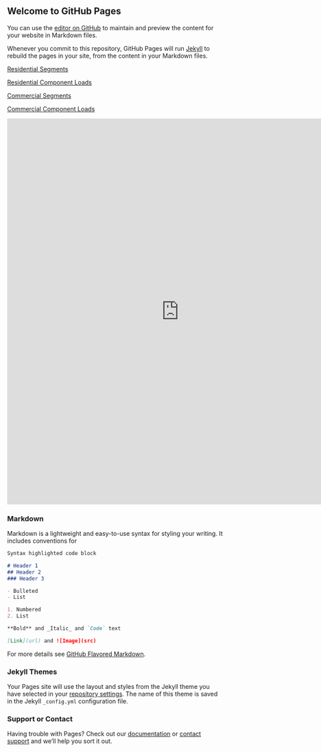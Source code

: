 ## Welcome to GitHub Pages

You can use the [editor on GitHub](https://github.com/ejhw/usbuildingtypology/edit/gh-pages/index.md) to maintain and preview the content for your website in Markdown files.

Whenever you commit to this repository, GitHub Pages will run [Jekyll](https://jekyllrb.com/) to rebuild the pages in your site, from the content in your Markdown files.

[Residential Segments](https://public.tableau.com/profile/ericjhwilson#!/vizhome/USBuildingTypologyResidential/Segments)

[Residential Component Loads](https://public.tableau.com/profile/ericjhwilson#!/vizhome/USBuildingTypologyResidentialComponentLoads/Dashboard)

[Commercial Segments](https://public.tableau.com/profile/ericjhwilson#!/vizhome/USBuildingTypologyCommercial/Segments)

[Commercial Component Loads](https://public.tableau.com/profile/ericjhwilson#!/vizhome/USBuildingTypologyCommercialComponentLoads/Dashboard)

<iframe seamless frameborder="0" 
        src="https://public.tableau.com/views/abc_resstock_v41_pivot_for_web/Dashboard1?:embed=yes&:display_count=yes&:showVizHome=no"
        width = '800' 
        height = '900'>
</iframe> 

### Markdown

Markdown is a lightweight and easy-to-use syntax for styling your writing. It includes conventions for

```markdown
Syntax highlighted code block

# Header 1
## Header 2
### Header 3

- Bulleted
- List

1. Numbered
2. List

**Bold** and _Italic_ and `Code` text

[Link](url) and ![Image](src)
```

For more details see [GitHub Flavored Markdown](https://guides.github.com/features/mastering-markdown/).

### Jekyll Themes

Your Pages site will use the layout and styles from the Jekyll theme you have selected in your [repository settings](https://github.com/ejhw/usbuildingtypology/settings/pages). The name of this theme is saved in the Jekyll `_config.yml` configuration file.

### Support or Contact

Having trouble with Pages? Check out our [documentation](https://docs.github.com/categories/github-pages-basics/) or [contact support](https://support.github.com/contact) and we’ll help you sort it out.
